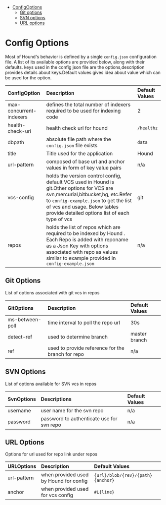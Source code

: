 - [ConfigOptions](#configoptions)
  * [Git options](#git-options)
  * [SVN options](#svn-options)
  * [URL options](#url-options)



# Config Options
Most of Hound's behavior is defined by a single `config.json` configuration file. A list of its available options are provided below, along with their defaults.
keys used in the config json file are the options,description provides details about keys.Default values gives idea about value which can be used for the option.


ConfigOption | Description | Default Values
:------ | :----- | :-----
max-concurrent-indexers | defines the total number of indexers required to be used for indexing code | 2
health-check-uri |  health check url for hound | `/healthz`
dbpath | absolute file path where the `config.json` file exists| `data`
title | Title used for the application | Hound
url-pattern | composed of base url and anchor values in form of key value pairs | n/a
vcs-config | holds the version control config, default VCS used in Hound is git.Other options for VCS are svn,mercurial,bitbucket,hg, etc.Refer to `config-example.json` to get the list of vcs and usage. Below tables provide detailed options list of each type of vcs | git
repos | holds the list of repos which are required to be indexed by Hound . Each Repo is added with reponame as a Json Key with options associated with repo as values similar to example provided in `config-example.json` | n/a

## Git Options
List of options associated with git vcs in repos

GitOptions  | Description | Default Values
:------ | :----- | :-----
ms-between-poll | time interval to poll the repo url | 30s
detect-ref    | used to determine branch |  master branch 
ref | used to provide reference for the branch for repo| n/a

## SVN Options

List of options available for SVN vcs in repos

SvnOptions  | Descriptions| Default Values
:------ | :-----| :-----
username  | user name for the svn repo | n/a
password | password to authenticate use for svn repo | n/a


## URL Options 
Options for url used for repo link under repos

URLOptions | Description | Default Values
:------ | :--- | :-----
url-pattern | when provided used by Hound for config|`{url}/blob/{rev}/{path}{anchor}`
anchor | when provided used for vcs config| `#L{line}`
